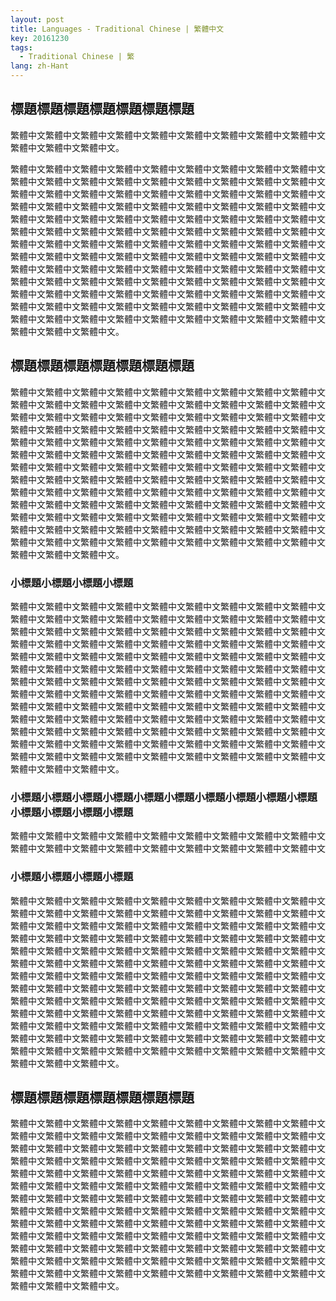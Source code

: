 ```yaml
---
layout: post
title: Languages - Traditional Chinese | 繁體中文
key: 20161230
tags:
  - Traditional Chinese | 繁
lang: zh-Hant
---
```


## 標題標題標題標題標題標題標題

繁體中文繁體中文繁體中文繁體中文繁體中文繁體中文繁體中文繁體中文繁體中文繁體中文繁體中文繁體中文。

<!--more-->

繁體中文繁體中文繁體中文繁體中文繁體中文繁體中文繁體中文繁體中文繁體中文繁體中文繁體中文繁體中文繁體中文繁體中文繁體中文繁體中文繁體中文繁體中文繁體中文繁體中文繁體中文繁體中文繁體中文繁體中文繁體中文繁體中文繁體中文繁體中文繁體中文繁體中文繁體中文繁體中文繁體中文繁體中文繁體中文繁體中文繁體中文繁體中文繁體中文繁體中文繁體中文繁體中文繁體中文繁體中文繁體中文繁體中文繁體中文繁體中文繁體中文繁體中文繁體中文繁體中文繁體中文繁體中文繁體中文繁體中文繁體中文繁體中文繁體中文繁體中文繁體中文繁體中文繁體中文繁體中文繁體中文繁體中文繁體中文繁體中文繁體中文繁體中文繁體中文繁體中文繁體中文繁體中文繁體中文繁體中文繁體中文繁體中文繁體中文繁體中文繁體中文繁體中文繁體中文繁體中文繁體中文繁體中文繁體中文繁體中文繁體中文繁體中文繁體中文繁體中文繁體中文繁體中文繁體中文繁體中文繁體中文繁體中文繁體中文繁體中文繁體中文繁體中文繁體中文繁體中文繁體中文繁體中文繁體中文繁體中文繁體中文繁體中文繁體中文繁體中文繁體中文繁體中文繁體中文繁體中文繁體中文繁體中文繁體中文繁體中文。

## 標題標題標題標題標題標題標題

繁體中文繁體中文繁體中文繁體中文繁體中文繁體中文繁體中文繁體中文繁體中文繁體中文繁體中文繁體中文繁體中文繁體中文繁體中文繁體中文繁體中文繁體中文繁體中文繁體中文繁體中文繁體中文繁體中文繁體中文繁體中文繁體中文繁體中文繁體中文繁體中文繁體中文繁體中文繁體中文繁體中文繁體中文繁體中文繁體中文繁體中文繁體中文繁體中文繁體中文繁體中文繁體中文繁體中文繁體中文繁體中文繁體中文繁體中文繁體中文繁體中文繁體中文繁體中文繁體中文繁體中文繁體中文繁體中文繁體中文繁體中文繁體中文繁體中文繁體中文繁體中文繁體中文繁體中文繁體中文繁體中文繁體中文繁體中文繁體中文繁體中文繁體中文繁體中文繁體中文繁體中文繁體中文繁體中文繁體中文繁體中文繁體中文繁體中文繁體中文繁體中文繁體中文繁體中文繁體中文繁體中文繁體中文繁體中文繁體中文繁體中文繁體中文繁體中文繁體中文繁體中文繁體中文繁體中文繁體中文繁體中文繁體中文繁體中文繁體中文繁體中文繁體中文繁體中文繁體中文繁體中文繁體中文繁體中文繁體中文繁體中文繁體中文繁體中文繁體中文繁體中文繁體中文繁體中文繁體中文繁體中文繁體中文繁體中文繁體中文。

### 小標題小標題小標題小標題

繁體中文繁體中文繁體中文繁體中文繁體中文繁體中文繁體中文繁體中文繁體中文繁體中文繁體中文繁體中文繁體中文繁體中文繁體中文繁體中文繁體中文繁體中文繁體中文繁體中文繁體中文繁體中文繁體中文繁體中文繁體中文繁體中文繁體中文繁體中文繁體中文繁體中文繁體中文繁體中文繁體中文繁體中文繁體中文繁體中文繁體中文繁體中文繁體中文繁體中文繁體中文繁體中文繁體中文繁體中文繁體中文繁體中文繁體中文繁體中文繁體中文繁體中文繁體中文繁體中文繁體中文繁體中文繁體中文繁體中文繁體中文繁體中文繁體中文繁體中文繁體中文繁體中文繁體中文繁體中文繁體中文繁體中文繁體中文繁體中文繁體中文繁體中文繁體中文繁體中文繁體中文繁體中文繁體中文繁體中文繁體中文繁體中文繁體中文繁體中文繁體中文繁體中文繁體中文繁體中文繁體中文繁體中文繁體中文繁體中文繁體中文繁體中文繁體中文繁體中文繁體中文繁體中文繁體中文繁體中文繁體中文繁體中文繁體中文繁體中文繁體中文繁體中文繁體中文繁體中文繁體中文繁體中文繁體中文繁體中文繁體中文繁體中文繁體中文繁體中文繁體中文繁體中文繁體中文繁體中文繁體中文繁體中文繁體中文繁體中文。

### 小標題小標題小標題小標題小標題小標題小標題小標題小標題小標題小標題小標題小標題小標題

繁體中文繁體中文繁體中文繁體中文繁體中文繁體中文繁體中文繁體中文繁體中文繁體中文繁體中文繁體中文繁體中文繁體中文繁體中文繁體中文繁體中文繁體中文

### 小標題小標題小標題小標題

繁體中文繁體中文繁體中文繁體中文繁體中文繁體中文繁體中文繁體中文繁體中文繁體中文繁體中文繁體中文繁體中文繁體中文繁體中文繁體中文繁體中文繁體中文繁體中文繁體中文繁體中文繁體中文繁體中文繁體中文繁體中文繁體中文繁體中文繁體中文繁體中文繁體中文繁體中文繁體中文繁體中文繁體中文繁體中文繁體中文繁體中文繁體中文繁體中文繁體中文繁體中文繁體中文繁體中文繁體中文繁體中文繁體中文繁體中文繁體中文繁體中文繁體中文繁體中文繁體中文繁體中文繁體中文繁體中文繁體中文繁體中文繁體中文繁體中文繁體中文繁體中文繁體中文繁體中文繁體中文繁體中文繁體中文繁體中文繁體中文繁體中文繁體中文繁體中文繁體中文繁體中文繁體中文繁體中文繁體中文繁體中文繁體中文繁體中文繁體中文繁體中文繁體中文繁體中文繁體中文繁體中文繁體中文繁體中文繁體中文繁體中文繁體中文繁體中文繁體中文繁體中文繁體中文繁體中文繁體中文繁體中文繁體中文繁體中文繁體中文繁體中文繁體中文繁體中文繁體中文繁體中文繁體中文繁體中文繁體中文繁體中文繁體中文繁體中文繁體中文繁體中文繁體中文繁體中文繁體中文繁體中文繁體中文繁體中文繁體中文。

## 標題標題標題標題標題標題標題

繁體中文繁體中文繁體中文繁體中文繁體中文繁體中文繁體中文繁體中文繁體中文繁體中文繁體中文繁體中文繁體中文繁體中文繁體中文繁體中文繁體中文繁體中文繁體中文繁體中文繁體中文繁體中文繁體中文繁體中文繁體中文繁體中文繁體中文繁體中文繁體中文繁體中文繁體中文繁體中文繁體中文繁體中文繁體中文繁體中文繁體中文繁體中文繁體中文繁體中文繁體中文繁體中文繁體中文繁體中文繁體中文繁體中文繁體中文繁體中文繁體中文繁體中文繁體中文繁體中文繁體中文繁體中文繁體中文繁體中文繁體中文繁體中文繁體中文繁體中文繁體中文繁體中文繁體中文繁體中文繁體中文繁體中文繁體中文繁體中文繁體中文繁體中文繁體中文繁體中文繁體中文繁體中文繁體中文繁體中文繁體中文繁體中文繁體中文繁體中文繁體中文繁體中文繁體中文繁體中文繁體中文繁體中文繁體中文繁體中文繁體中文繁體中文繁體中文繁體中文繁體中文繁體中文繁體中文繁體中文繁體中文繁體中文繁體中文繁體中文繁體中文繁體中文繁體中文繁體中文繁體中文繁體中文繁體中文繁體中文繁體中文繁體中文繁體中文繁體中文繁體中文繁體中文繁體中文繁體中文繁體中文繁體中文繁體中文繁體中文。